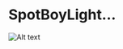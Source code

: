 # SpotBoyLight...
![Alt text](/master/app/src/main/res/mipmap-xxhdpi/ic_launcher.png?raw=true "Optional Title")
